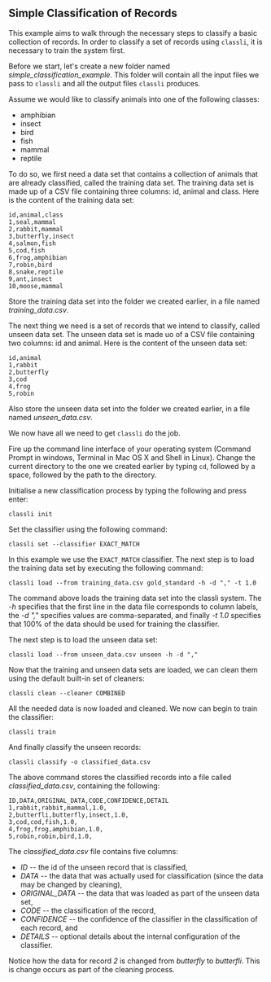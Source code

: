 
## Simple Classification of Records

This example aims to walk through the necessary steps to classify a basic collection of records.
In order to classify a set of records using `classli`, it is necessary to train the system first.

Before we start, let's create a new folder named *simple_classification_example*. 
This folder will contain all the input files we pass to `classli` and all the output files `classli` produces.

Assume we would like to classify animals into one of the following classes:

- amphibian
- insect
- bird
- fish
- mammal
- reptile

To do so, we first need a data set that contains a collection of animals that are already classified, called the training data set.
The training data set is made up of a CSV file containing three columns: id, animal and class.
Here is the content of the training data set:

    id,animal,class
    1,seal,mammal
    2,rabbit,mammal
    3,butterfly,insect
    4,salmon,fish
    5,cod,fish
    6,frog,amphibian
    7,robin,bird
    8,snake,reptile
    9,ant,insect
    10,moose,mammal

Store the training data set into the folder we created earlier, in a file named *training_data.csv*.

The next thing we need is a set of records that we intend to classify, called unseen data set.
The unseen data set is made uo of a CSV file containing two columns: id and animal.
Here is the content of the unseen data set:

    id,animal
    1,rabbit
    2,butterfly
    3,cod
    4,frog
    5,robin

Also store the unseen data set into the folder we created earlier, in a file named *unseen_data.csv*.

We now have all we need to get `classli` do the job. 

Fire up the command line interface of your operating system (Command Prompt in windows, Terminal in Mac OS X and Shell in Linux).
Change the current directory to the one we created earlier by typing `cd`, followed by a space, followed by the path to the directory.

Initialise a new classification process by typing the following and press enter:

    classli init

Set the classifier using the following command:

    classli set --classifier EXACT_MATCH

In this example we use the `EXACT_MATCH` classifier. The next step is to load the training data set by executing the following command:

    classli load --from training_data.csv gold_standard -h -d "," -t 1.0 

The command above loads the training data set into the classli system. The *-h* specifies that the first line in the data file corresponds to column labels, the *-d ","* specifies values are comma-separated,
and finally *-t 1.0* specifies that 100% of the data should be used for training the classifier.

The next step is to load the unseen data set:

    classli load --from unseen_data.csv unseen -h -d ","

Now that the training and unseen data sets are loaded, we can clean them using the default built-in set of cleaners:

    classli clean --cleaner COMBINED

All the needed data is now loaded and cleaned. We now can begin to train the classifier:

    classli train

And finally classify the unseen records:

    classli classify -o classified_data.csv

The above command stores the classified records into a file called *classified_data.csv*, containing the following:

    ID,DATA,ORIGINAL_DATA,CODE,CONFIDENCE,DETAIL
    1,rabbit,rabbit,mammal,1.0,
    2,butterfli,butterfly,insect,1.0,
    3,cod,cod,fish,1.0,
    4,frog,frog,amphibian,1.0,
    5,robin,robin,bird,1.0,


The *classified_data.csv* file contains five columns:

- *ID* -- the id of the unseen record that is classified,
- *DATA* -- the data that was actually used for classification (since the data may be changed by cleaning),
- *ORIGINAL_DATA* -- the data that was loaded as part of the unseen data set,
- *CODE* -- the classification of the record,
- *CONFIDENCE* -- the confidence of the classifier in the classification of each record, and
- *DETAILS* -- optional details about the internal configuration of the classifier.

Notice how the data for record *2* is changed from *butterfly* to *butterfli*. This is change occurs as part of the cleaning process.
